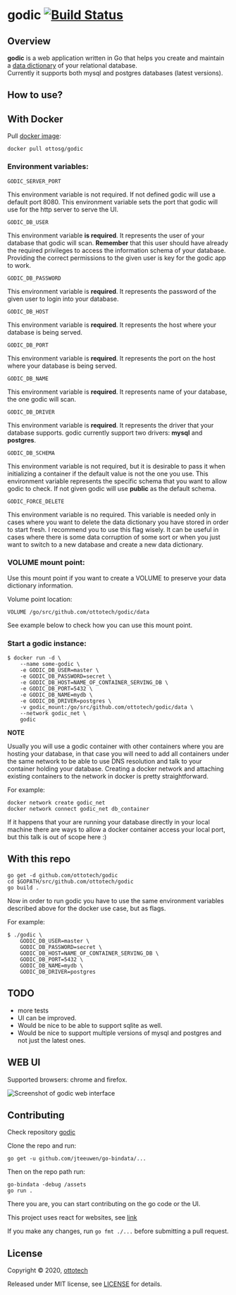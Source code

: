 godic [![Build Status](https://travis-ci.org/ottotech/godic.svg?branch=master)](https://travis-ci.org/ottotech/godic)
=========

## Overview

**godic** is a web application written in Go that helps you create and maintain a [data dictionary](https://en.wikipedia.org/wiki/Data_dictionary) of your relational database. <br> Currently it supports both mysql and postgres databases (latest versions). 

## How to use?

## With Docker
Pull [docker image](https://hub.docker.com/repository/docker/ottosg/godic):
```
docker pull ottosg/godic
```

### Environment variables:

```GODIC_SERVER_PORT```

This environment variable is not required. 
If not defined godic will use a default port 8080. This environment variable sets 
the port that godic will use for the http server to serve the UI.

```GODIC_DB_USER```

This environment variable **is required**. It represents the user of your database
that godic will scan. **Remember** that this user should have already the required
privileges to access the information schema of your database. Providing the correct
permissions to the given user is key for the godic app to work.  

```GODIC_DB_PASSWORD```

This environment variable is **required**. It represents the password of the given user to login into your database. 

```GODIC_DB_HOST```

This environment variable is **required**. It represents the host where your database is being served.

```GODIC_DB_PORT```

This environment variable is **required**. It represents the port on the host where your database is
being served.

```GODIC_DB_NAME```

This environment variable is **required**. It represents name of your database, the one godic will scan.

```GODIC_DB_DRIVER```

This environment variable is **required**. It represents the driver that your database supports.
godic currently support two drivers: **mysql** and **postgres**.

```GODIC_DB_SCHEMA```

This environment variable is not required, but it is desirable to pass it when initializing a container
if the default value is not the one you use. This environment variable represents the specific schema that
you want to allow godic to check. If not given godic will use **public** as the default schema. 

```GODIC_FORCE_DELETE```

This environment variable is no required. This variable is needed only in cases where you want to delete
the data dictionary you have stored in order to start fresh. I recommend you to use this flag wisely.
It can be useful in cases where there is some data corruption of some sort or when you just want to switch 
to a new database and create a new data dictionary. 

### VOLUME mount point:

Use this mount point if you want to create a VOLUME to preserve your data dictionary information.

Volume point location:
```
VOLUME /go/src/github.com/ottotech/godic/data
```

See example below to check how you can use this mount point.


### Start a godic instance:

```
$ docker run -d \
    --name some-godic \
    -e GODIC_DB_USER=master \
    -e GODIC_DB_PASSWORD=secret \
    -e GODIC_DB_HOST=NAME_OF_CONTAINER_SERVING_DB \
    -e GODIC_DB_PORT=5432 \
    -e GODIC_DB_NAME=mydb \ 
    -e GODIC_DB_DRIVER=postgres \
    -v godic_mount:/go/src/github.com/ottotech/godic/data \
    --network godic_net \
    godic
```

**NOTE**

Usually you will use a godic container with other containers where you are hosting your database, in that case
you will need to add all containers under the same network to be able to use DNS resolution and talk to your 
container holding your database. Creating a docker network and attaching existing containers to the network
in docker is pretty straightforward.

For example:

```
docker network create godic_net
docker network connect godic_net db_container
``` 

If it happens that your are running your database directly in your local machine there are ways to allow a docker 
container access your local port, but this talk is out of scope here :) 

## With this repo
```
go get -d github.com/ottotech/godic
cd $GOPATH/src/github.com/ottotech/godic
go build . 
```

Now in order to run godic you have to use the same environment variables described above
for the docker use case, but as flags.

For example:

```
$ ./godic \
    GODIC_DB_USER=master \
    GODIC_DB_PASSWORD=secret \
    GODIC_DB_HOST=NAME_OF_CONTAINER_SERVING_DB \
    GODIC_DB_PORT=5432 \
    GODIC_DB_NAME=mydb \ 
    GODIC_DB_DRIVER=postgres
``` 

## TODO
- more tests
- UI can be improved.
- Would be nice to be able to support sqlite as well. 
- Would be nice to support multiple versions of mysql and postgres and not just the latest ones.

## WEB UI

Supported browsers: chrome and firefox.

![Screenshot of godic web interface](/docs/godic.jpg "godic web interface")

## Contributing
Check repository [godic](https://github.com/ottotech/godic)

Clone the repo and run:
```
go get -u github.com/jteeuwen/go-bindata/...
```

Then on the repo path run:
```
go-bindata -debug /assets
go run .
``` 

There you are, you can start contributing on the go code or the UI.

This project uses react for websites, see [link](https://reactjs.org/docs/add-react-to-a-website.html)

If you make any changes, run ```go fmt ./...``` before submitting a pull request.

## License

Copyright ©‎ 2020, [ottotech](https://ottotech.site/)

Released under MIT license, see [LICENSE](https://github.com/ottotech/godic/blob/master/LICENSE.md) for details.